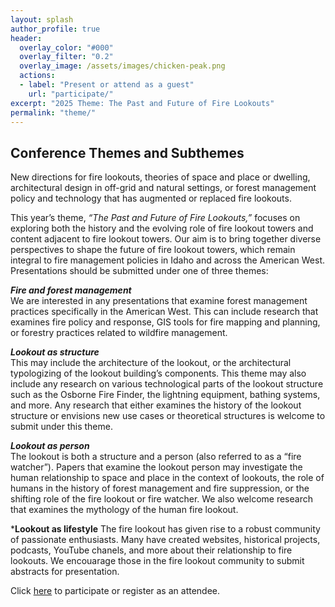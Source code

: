 ```yaml
---
layout: splash
author_profile: true
header:
  overlay_color: "#000"
  overlay_filter: "0.2"
  overlay_image: /assets/images/chicken-peak.png
  actions:
  - label: "Present or attend as a guest"
    url: "participate/"
excerpt: "2025 Theme: The Past and Future of Fire Lookouts"
permalink: "theme/"
---
```


## **Conference Themes and Subthemes**

New directions for fire lookouts, theories of space and place or dwelling, architectural design in off-grid and natural settings, or forest management policy and technology that has augmented or replaced fire lookouts. 

This year’s theme, *“The Past and Future of Fire Lookouts,”* focuses on exploring both the history and the evolving role of fire lookout towers and content adjacent to fire lookout towers. Our aim is to bring together diverse perspectives to shape the future of fire lookout towers, which remain integral to fire management policies in Idaho and across the American West. Presentations should be submitted under one of three themes: 

***Fire and forest management***  
We are interested in any presentations that examine forest management practices specifically in the American West. This can include research that examines fire policy and response, GIS tools for fire mapping and planning, or forestry practices related to wildfire management. 

***Lookout as structure***  
This may include the architecture of the lookout, or the architectural typologizing of the lookout building’s components. This theme may also include any research on various technological parts of the lookout structure such as the Osborne Fire Finder, the lightning equipment, bathing systems, and more. Any research that either examines the history of the lookout structure or envisions new use cases or theoretical structures is welcome to submit under this theme. 

***Lookout as person***  
The lookout is both a structure and a person (also referred to as a “fire watcher”). Papers that examine the lookout person may investigate the human relationship to space and place in the context of lookouts, the role of humans in the history of forest management and fire suppression, or the shifting role of the fire lookout or fire watcher. We also welcome research that examines the mythology of the human fire lookout. 

***Lookout as lifestyle** 
The fire lookout has given rise to a robust community of passionate enthusiasts. Many have created websites, historical projects, podcasts, YouTube chanels, and more about their relationship to fire lookouts. We encouarage those in the fire lookout community to submit abstracts for presentation. 

Click <a href="https://lookoutconference.github.io/participate/">here</a> to participate or register as an attendee. 
